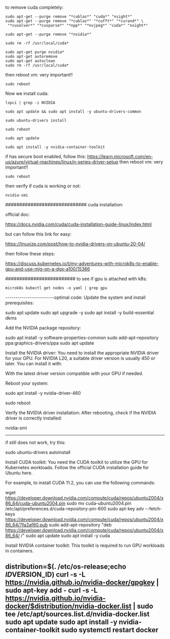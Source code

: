 to remove cuda completely:
```
sudo apt-get --purge remove "*cublas*" "cuda*" "nsight*" 
sudo apt-get --purge remove "*cublas*" "*cufft*" "*curand*" \
 "*cusolver*" "*cusparse*" "*npp*" "*nvjpeg*" "cuda*" "nsight*" 

sudo apt-get --purge remove "*nvidia*"

sudo rm -rf /usr/local/cuda*

sudo apt-get purge nvidia*
sudo apt-get autoremove
sudo apt-get autoclean
sudo rm -rf /usr/local/cuda*

```
then reboot vm: very important!!

```
sudo reboot

```

Now we install cuda:

```
lspci | grep -i NVIDIA

sudo apt update && sudo apt install -y ubuntu-drivers-common

sudo ubuntu-drivers install

sudo reboot

sudo apt update

sudo apt install -y nvidia-container-toolkit
```
if has secure boot enabled, follow this: https://learn.microsoft.com/en-us/azure/virtual-machines/linux/n-series-driver-setup
then reboot vm: very important!!

```
sudo reboot

```

then verify if cuda is working or not:

```
nvidia-smi
```


#############################
cuda installation:

official doc:

https://docs.nvidia.com/cuda/cuda-installation-guide-linux/index.html

but can follow this link for easy:

https://linuxize.com/post/how-to-nvidia-drivers-on-ubuntu-20-04/

then follow these steps:

https://discuss.kubernetes.io/t/my-adventures-with-microk8s-to-enable-gpu-and-use-mig-on-a-dgx-a100/15366

#########################
to see if gpu is attached with k8s:
```
microk8s kubectl get nodes -o yaml | grep gpu
```


------------------------optimal code:
Update the system and install prerequisites:


sudo apt update
sudo apt upgrade -y
sudo apt install -y build-essential dkms

Add the NVIDIA package repository:

sudo apt install -y software-properties-common
sudo add-apt-repository ppa:graphics-drivers/ppa
sudo apt update

Install the NVIDIA driver:
You need to install the appropriate NVIDIA driver for your GPU. For NVIDIA L20, a suitable driver version is usually 450 or later. You can install it with:

With the latest driver version compatible with your GPU if needed.

Reboot your system:

sudo apt install -y nvidia-driver-460


sudo reboot



Verify the NVIDIA driver installation:
After rebooting, check if the NVIDIA driver is correctly installed:


nvidia-smi

--------------
if still does not work, try this:

sudo ubuntu-drivers autoinstall

Install CUDA toolkit:
You need the CUDA toolkit to utilize the GPU for Kubernetes workloads. Follow the official CUDA installation guide for Ubuntu here.

For example, to install CUDA 11.2, you can use the following commands:


wget https://developer.download.nvidia.com/compute/cuda/repos/ubuntu2004/x86_64/cuda-ubuntu2004.pin
sudo mv cuda-ubuntu2004.pin /etc/apt/preferences.d/cuda-repository-pin-600
sudo apt-key adv --fetch-keys https://developer.download.nvidia.com/compute/cuda/repos/ubuntu2004/x86_64/7fa2af80.pub
sudo add-apt-repository "deb https://developer.download.nvidia.com/compute/cuda/repos/ubuntu2004/x86_64/ /"
sudo apt update
sudo apt install -y cuda

Install NVIDIA container toolkit:
This toolkit is required to run GPU workloads in containers.


distribution=$(. /etc/os-release;echo $ID$VERSION_ID)
curl -s -L https://nvidia.github.io/nvidia-docker/gpgkey | sudo apt-key add -
curl -s -L https://nvidia.github.io/nvidia-docker/$distribution/nvidia-docker.list | sudo tee /etc/apt/sources.list.d/nvidia-docker.list
sudo apt update
sudo apt install -y nvidia-container-toolkit
sudo systemctl restart docker
------------------------------------
